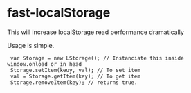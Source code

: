 fast-localStorage
=================

This will increase localStorage read performance dramatically

Usage is simple.   
  

     var Storage = new LStorage(); // Instanciate this inside window.onload or in head
     Storage.setItem(keuy, val); // To set item
     val = Storage.getItem(key); // To get item
     Storage.removeItem(key); // returns true.
     
